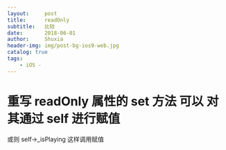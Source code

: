 ```yaml
---
layout:     post
title:      readOnly
subtitle:   比较
date:       2018-06-01
author:     Shuxia
header-img: img/post-bg-ios9-web.jpg
catalog: true
tags:
    - iOS -
---
```

# 重写 readOnly 属性的 set 方法 可以 对其通过 self 进行赋值
或则  self->_isPlaying  这样调用赋值